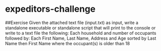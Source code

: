# expeditors-challenge

##Exercise
Given the attached text file (input.txt) as input, write a standalone executable or standalone script that
will print to the console or write to a text file the following:
Each household and number of occupants followed by:
Each First Name, Last Name, Address and Age sorted by Last Name then First Name where
the occupant(s) is older than 18
